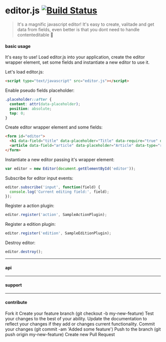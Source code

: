 # editor.js [![Build Status](https://travis-ci.org/evandroeisinger/editor.js.svg?branch=master)](https://travis-ci.org/evandroeisinger/editor.js)

> It's a magnific javascript editor! It's easy to create, valitade and get data from fields, even better is that you dont need to handle contenteditable :8ball: 

#### basic usage

It's easy to use! Load editor.js into your application, create the editor wrapper element, set some fields and instantiate a new editor to use it.

Let's load editor.js:
```html
<script type="text/javascript" src="editor.js"></script>
```

Enable pseudo fields placeholder:
```css
.placeholder::after { 
  content: attr(data-placeholder);
  position: absolute;
  top: 0;
}
```

Create editor wrapper element and some fields:
```html
<form id="editor">
  <h1 data-field="title" data-placeholder="Title" data-require="true" data-length="60"></h1>
  <article data-field="article" data-placeholder="Article" data-type="rich" data-require="true"></article>
</form>
```

Instantiate a new editor passing it's wrapper element:
```javascript
var editor = new Editor(document.getElementById('editor'));
```

Subscribe for editor input events:
```javascript
editor.subscribe('input', function(field) {
  console.log('Current editing field:', field);
});
```

Register a action plugin:
```javascript
editor.register('action', SampleActionPlugin);
```

Register a edition plugin:
```javascript
editor.register('edition', SampleEditionPlugin);
```

Destroy editor:
```javascript
editor.destroy();
```
---
#### api



---
#### support



---
#### contribute
Fork it
Create your feature branch (git checkout -b my-new-feature)
Test your changes to the best of your ability.
Update the documentation to reflect your changes if they add or changes current functionality.
Commit your changes (git commit -am 'Added some feature')
Push to the branch (git push origin my-new-feature)
Create new Pull Request
